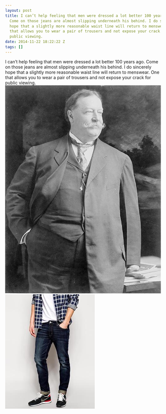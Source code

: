 ```yaml
---
layout: post
title: I can’t help feeling that men were dressed a lot better 100 years ago.
  Come on those jeans are almost slipping underneath his behind. I do sincerely
  hope that a slightly more reasonable waist line will return to menswear. One
  that allows you to wear a pair of trousers and not expose your crack for
  public viewing.
date: 2014-11-22 18:22:22 Z
tags: []
---
```

I can’t help feeling that men were dressed a lot better 100 years ago. Come on those jeans are almost slipping underneath his behind. I do sincerely hope that a slightly more reasonable waist line will return to menswear. One that allows you to wear a pair of trousers and not expose your crack for public viewing.
![](/media/2014/11/103296669059_0.jpg)
![](/media/2014/11/103296669059_1.jpg)
